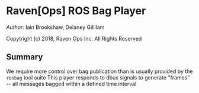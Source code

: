 # Raven[Ops] ROS Bag Player

*Author:* Iain Brookshaw, Delaney Gillilam

Copytright (c) 2018, Raven Ops Inc. All Rights Reserved

## Summary
We require more control over bag publication than is usually provided by the `rosbag` tool suite
This player responds to dbus signals to generate "frames" -- all messages bagged within a defined
time interval